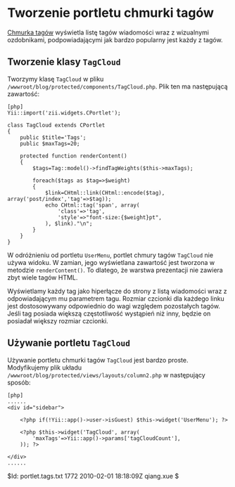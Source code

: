 Tworzenie portletu chmurki tagów
==========================

[Chmurka tagów](http://en.wikipedia.org/wiki/Tag_cloud) wyświetla listę tagów wiadomości wraz z wizualnymi ozdobnikami, podpowiadającymi jak bardzo popularny jest każdy z tagów. 


Tworzenie klasy `TagCloud`
-------------------------

Tworzymy klasę `TagCloud` w pliku `/wwwroot/blog/protected/components/TagCloud.php`. Plik ten ma następującą zawartość:

~~~
[php]
Yii::import('zii.widgets.CPortlet');

class TagCloud extends CPortlet
{
	public $title='Tags';
	public $maxTags=20;

	protected function renderContent()
	{
		$tags=Tag::model()->findTagWeights($this->maxTags);

		foreach($tags as $tag=>$weight)
		{
			$link=CHtml::link(CHtml::encode($tag), array('post/index','tag'=>$tag));
			echo CHtml::tag('span', array(
				'class'=>'tag',
				'style'=>"font-size:{$weight}pt",
			), $link)."\n";
		}
	}
}
~~~

W odróżnieniu od portletu `UserMenu`, portlet chmury tagów `TagCloud` nie używa widoku. W zamian, jego wyświetlana zawartość jest tworzona w metodzie `renderContent()`. To dlatego, że warstwa prezentacji nie zawiera zbyt wiele tagów HTML.

Wyświetlamy każdy tag jako hiperłącze do strony z listą wiadomości wraz z odpowiadającym mu parametrem tagu. Rozmiar czcionki dla każdego linku jest dostosowywany odpowiednio do wagi względem pozostałych tagów. Jeśli tag posiada większą częstotliwość wystąpień niż inny, będzie on posiadał większy rozmiar czcionki. 


Używanie portletu `TagCloud`
-------------------------

Używanie portletu chmurki tagów `TagCloud` jest bardzo proste. Modyfikujemy plik układu `/wwwroot/blog/protected/views/layouts/column2.php` w następujący sposób:

~~~
[php]
......
<div id="sidebar">

	<?php if(!Yii::app()->user->isGuest) $this->widget('UserMenu'); ?>

	<?php $this->widget('TagCloud', array(
		'maxTags'=>Yii::app()->params['tagCloudCount'],
	)); ?>

</div>
......
~~~

<div class="revision">$Id: portlet.tags.txt 1772 2010-02-01 18:18:09Z qiang.xue $</div>